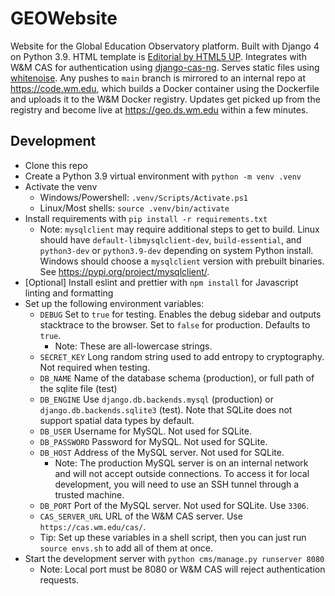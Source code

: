 # GEOWebsite

Website for the Global Education Observatory platform. Built with Django 4 on Python 3.9. HTML template is [Editorial by HTML5 UP](https://html5up.net/editorial). Integrates with W&M CAS for authentication using [django-cas-ng](https://pypi.org/project/django-cas-ng/). Serves static files using [whitenoise](https://pypi.org/project/whitenoise/). Any pushes to `main` branch is mirrored to an internal repo at <https://code.wm.edu>, which builds a Docker container using the Dockerfile and uploads it to the W&M Docker registry. Updates get picked up from the registry and become live at <https://geo.ds.wm.edu> within a few minutes.

## Development

- Clone this repo
- Create a Python 3.9 virtual environment with `python -m venv .venv`
- Activate the venv
  - Windows/Powershell: `.venv/Scripts/Activate.ps1`
  - Linux/Most shells: `source .venv/bin/activate`
- Install requirements with `pip install -r requirements.txt`
  - Note: `mysqlclient` may require additional steps to get to build. Linux should have `default-libmysqlclient-dev`, `build-essential`, and `python3-dev` or `python3.9-dev` depending on system Python install. Windows should choose a `mysqlclient` version with prebuilt binaries. See <https://pypi.org/project/mysqlclient/>.
- [Optional] Install eslint and prettier with `npm install` for Javascript linting and formatting
- Set up the following environment variables:
  - `DEBUG` Set to `true` for testing. Enables the debug sidebar and outputs stacktrace to the browser. Set to `false` for production. Defaults to `true`.
    - Note: These are all-lowercase strings.
  - `SECRET_KEY` Long random string used to add entropy to cryptography. Not required when testing.
  - `DB_NAME` Name of the database schema (production), or full path of the sqlite file (test)
  - `DB_ENGINE` Use `django.db.backends.mysql` (production) or `django.db.backends.sqlite3` (test). Note that SQLite does not support spatial data types by default.
  - `DB_USER` Username for MySQL. Not used for SQLite.
  - `DB_PASSWORD` Password for MySQL. Not used for SQLite.
  - `DB_HOST` Address of the MySQL server. Not used for SQLite.
    - Note: The production MySQL server is on an internal network and will not accept outside connections. To access it for local development, you will need to use an SSH tunnel through a trusted machine.
  - `DB_PORT` Port of the MySQL server. Not used for SQLite. Use `3306`.
  - `CAS_SERVER_URL` URL of the W&M CAS server. Use `https://cas.wm.edu/cas/`.
  - Tip: Set up these variables in a shell script, then you can just run `source envs.sh` to add all of them at once.
- Start the development server with `python cms/manage.py runserver 8080`
  - Note: Local port must be 8080 or W&M CAS will reject authentication requests.